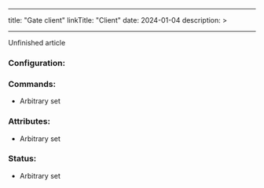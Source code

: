 
---
title: "Gate client"
linkTitle: "Client"
date: 2024-01-04
description: >
  
---

Unfinished article

### Configuration:


### Commands:
* Arbitrary set

### Attributes:
* Arbitrary set

### Status:
* Arbitrary set

